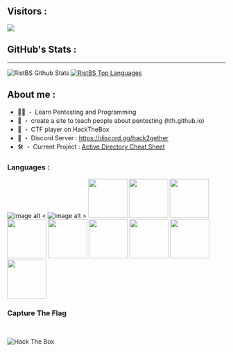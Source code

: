 ## Visitors :
<img src="https://profile-counter.glitch.me/RistBS/count.svg" /> 

## GitHub's Stats :
---
<img align="left" alt="RistBS Github Stats" src="https://github-readme-stats.vercel.app/api?username=RistBS&show_icons=true&hide_border=true" />

<a href="https://github.com/RistBS/github-readme-stats"><img alt="RistBS Top Languages" src="https://github-readme-stats.vercel.app/api/top-langs/?username=RistBS&langs_count=9&count_private=true&layout=compact&theme=react&hide_border=true&bg_color=0D1117" /></a>

## About me :
- 🏴‍☠️ ・ Learn Pentesting and Programming
- 📗 ・ create a site to teach people about pentesting (hth.github.io)
- 🚩 ・ CTF player on HackTheBox
- 🔌 ・ Discord Server : https://discord.gg/hack2gether
- 🛠️ ・ Current Project : [Active Directory Cheat Sheet](https://github.com/RistBS/Active-directory-Cheat-sheet)

### Languages :
![image alt <](https://media.discordapp.net/attachments/713142876241920000/936585233371889694/0b849c72f38362fe12072a4916660013.png?width=30&height=30)
![image alt >](https://media.discordapp.net/attachments/713142876241920000/936599429648121916/1643370061028.png?width=30&height=30)
<img src="https://media.discordapp.net/attachments/713142876241920000/936585233371889694/0b849c72f38362fe12072a4916660013.png" height="90px">
<img class="right" src="https://media.discordapp.net/attachments/713142876241920000/936599429648121916/1643370061028.png" height="90px">
<img src="https://media.discordapp.net/attachments/713142876241920000/936585233124446228/R_1.png?" height="90px">
<img src="https://media.discordapp.net/attachments/713142876241920000/936587781071859772/HTML_5.png" height="90px">
<img src="https://media.discordapp.net/attachments/713142876241920000/936584764129955860/css3-logo-png-transparent.png" height="90px">
<img src="https://media.discordapp.net/attachments/713142876241920000/936584944682168370/powershell.png" height="90px">
<img src="https://media.discordapp.net/attachments/713142876241920000/936599430176575488/1643370025933.png" height="90px">
<img src="https://media.discordapp.net/attachments/713142876241920000/936599429912346684/1643370048673.png" height="90px">
<img src="https://media.discordapp.net/attachments/713142876241920000/936585032393437205/1200px-Python-logo-notext.svg.png" height="90px">

### Capture The Flag
<br>
<p align=center>
  <div align=center>
   </div>
<img src="http://www.hackthebox.eu/badge/image/444714" alt="Hack The Box">
</p>
